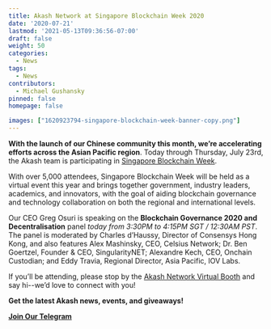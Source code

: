 ```yaml
---
title: Akash Network at Singapore Blockchain Week 2020
date: '2020-07-21'
lastmod: '2021-05-13T09:36:56-07:00'
draft: false
weight: 50
categories:
  - News
tags:
  - News
contributors:
  - Michael Gushansky
pinned: false
homepage: false

images: ["1620923794-singapore-blockchain-week-banner-copy.png"]
---
```

**With the launch of our Chinese community this month, we’re accelerating efforts across the Asian Pacific region**. Today through Thursday, July 23rd, the Akash team is participating in [Singapore Blockchain Week](https://www.blockchainweek.com.sg/). 

With over 5,000 attendees, Singapore Blockchain Week will be held as a virtual event this year and brings together government, industry leaders, academics, and innovators, with the goal of aiding blockchain governance and technology collaboration on both the regional and international levels.

Our CEO Greg Osuri is speaking on the **Blockchain Governance 2020 and Decentralisation** panel _today from 3:30PM to 4:15PM SGT / 12:30AM PST_. The panel is moderated by Charles d’Haussy, Director of Consensys Hong Kong, and also features Alex Mashinsky, CEO, Celsius Network; Dr. Ben Goertzel, Founder & CEO, SingularityNET; Alexandre Kech, CEO, Onchain Custodian; and Eddy Travia, Regional Director, Asia Pacific, IOV Labs.

If you’ll be attending, please stop by the [Akash Network Virtual Booth](https://next.brella.io/events/SGBCW/sponsors/29688) and say hi--we’d love to connect with you!

**Get the latest Akash news, events, and giveaways!**

[**Join Our Telegram**](https://t.me/AkashNW)